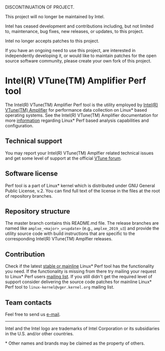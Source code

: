 DISCONTINUATION OF PROJECT.

This project will no longer be maintained by Intel.

Intel has ceased development and contributions including, but not limited to, maintenance, bug fixes, new releases, or updates, to this project. 

Intel no longer accepts patches to this project.

If you have an ongoing need to use this project, are interested in independently developing it, or would like to maintain patches for the open source software community, please create your own fork of this project. 
# Intel(R) VTune(TM) Amplifier Perf tool

The Intel(R) VTune(TM) Amplifier Perf tool is the utility employed by [Intel(R) VTune(TM) Amplifier](https://software.intel.com/en-us/vtune) for performance data collection on Linux* based operating systems. See the Intel(R) VTune(TM) Amplifier documentation for more [information](https://software.intel.com/en-us/vtune-amplifier-help-driverless-event-based-sampling-collection) regarding Linux* Perf based analysis capabilities and configuration.

## Technical support

You may report your Intel(R) VTune(TM) Amplfier related technical issues and get some level of support at the official [VTune forum](https://software.intel.com/en-us/forums/intel-vtune-amplifier).

## Software license

Perf tool is a part of Linux* kernel which is distributed under GNU General Public License, v.2. You can find full text of the license in the files at the root of repository branches.

## Repository structure

The master branch contains this README.md file. The release branches are named like `amplxe_<major>_u<update>` (e.g., `amplxe_2019_u3`) and provide the utility source code with build instructions that are specific to the corresponding Intel(R) VTune(TM) Amplfier releases.

## Contribution

Check if the latest [stable or mainline](https://www.kernel.org/) Linux* Perf tool has the functionality you need. If the functionality is missing from there try mailing your request to Linux* Perf users [mailing list](mailto:linux-perf-users@vger.kernel.org). If you still didn't get the required level of support consider delivering the source code patches for mainline Linux* Perf tool to `linux-kernel@vger.kernel.org` mailing list.

## Team contacts

Feel free to send us [e-mail](mailto:alexey.budankov@intel.com).

------------------------------------------------------------------------
Intel and the Intel logo are trademarks of Intel Corporation or its subsidiaries in the U.S. and/or other countries.

\* Other names and brands may be claimed as the property of others.

